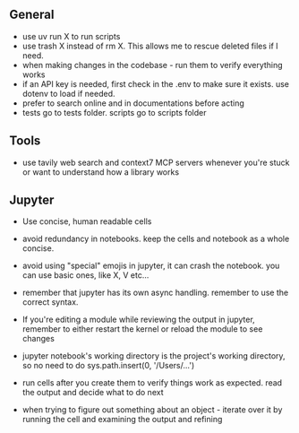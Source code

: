 ## General
- use uv run X to run scripts
- use trash X instead of rm X. This allows me to rescue deleted files if I need.
- when making changes in the codebase - run them to verify everything works
- if an API key is needed, first check in the .env to make sure it exists. use dotenv to load if needed.
- prefer to search online and in documentations before acting
- tests go to tests folder. scripts go to scripts folder

## Tools
- use tavily web search and context7 MCP servers whenever you're stuck or want to understand how a library works

## Jupyter
- Use concise, human readable cells
- avoid redundancy in notebooks. keep the cells and notebook as a whole concise.
- avoid using "special" emojis in jupyter, it can crash the notebook. you can use basic ones, like X, V etc...
- remember that jupyter has its own async handling. remember to use the correct syntax.
- If you're editing a module while reviewing the output in jupyter, remember to either restart the kernel or reload the module to see changes

- jupyter notebook's working directory is the project's working directory, so no need to do sys.path.insert(0, '/Users/...')
- run cells after you create them to verify things work as expected. read the output and decide what to do next
- when trying to figure out something about an object - iterate over it by running the cell and examining the output and refining
